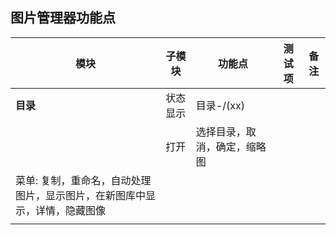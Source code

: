 ## 图片管理器功能点

| 模块 | 子模块 | 功能点 | 测试项 | 备注 |
| ----- |-----|-----|-----|----- |
|**目录**|状态显示|目录-/(xx)||
||打开|选择目录，取消，确定，缩略图
菜单: 复制，重命名，自动处理图片，显示图片，在新图库中显示，详情，隐藏图像||
||||||
